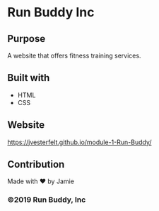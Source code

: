 # Run Buddy Inc
## Purpose
A website that offers fitness training services.


## Built with 
* HTML 
* CSS

## Website 
https://jvesterfelt.github.io/module-1-Run-Buddy/

## Contribution
Made with ❤️ by Jamie

### ©️2019 Run Buddy, Inc 
